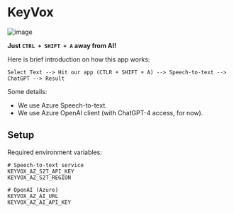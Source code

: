 # KeyVox

![image](https://github.com/Navusas/KeyVox/assets/32360417/20ba9d92-d31f-465e-ac2b-e32fec6ee174)

**Just `CTRL + SHIFT + A` away from AI!**

Here is brief introduction on how this app works:
```
Select Text --> Hit our app (CTLR + SHIFT + A) --> Speech-to-text --> ChatGPT --> Result
```

Some details:
- We use Azure Speech-to-text.
- We use Azure OpenAI client (with ChatGPT-4 access, for now).


## Setup
Required environment variables:
```
# Speech-to-text service
KEYVOX_AZ_S2T_API_KEY
KEYVOX_AZ_S2T_REGION

# OpenAI (Azure)
KEYVOX_AZ_AI_URL
KEYVOX_AZ_AI_API_KEY
```
